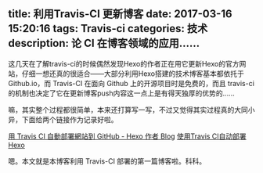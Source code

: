 title: 利用Travis-CI 更新博客
date: 2017-03-16 15:20:16
tags: Travis-ci
categories: 技术
description: 论 CI 在博客领域的应用……
---

这几天在了解travis-ci的时候偶然发现Hexo的作者正在用它更新Hexo的官方网站，仔细一想还真的很适合——大部分利用Hexo搭建的技术博客基本都依托于Github.io，而 Travis-CI 在面向 Github 上的开源项目时是免费的，而且 travis-ci 的机制也决定了它在更新博客push内容这一点上是有得天独厚的优势的……

嘛，其实整个过程都很简单，本来还打算写一写，不过又觉得其实过程真的大同小异，下面给两个链接作为记录好啦。

[用 Travis CI 自動部署網站到 GitHub - Hexo 作者 Blog](https://zespia.tw/blog/2015/01/21/continuous-deployment-to-github-with-travis/)
[使用Travis CI自动部署Hexo](https://xuanwo.org/2015/02/07/Travis-CI-Hexo-Autodeploy/)

嗯。本文就是本博客利用 Travis-CI 部署的第一篇博客啦。科科。
